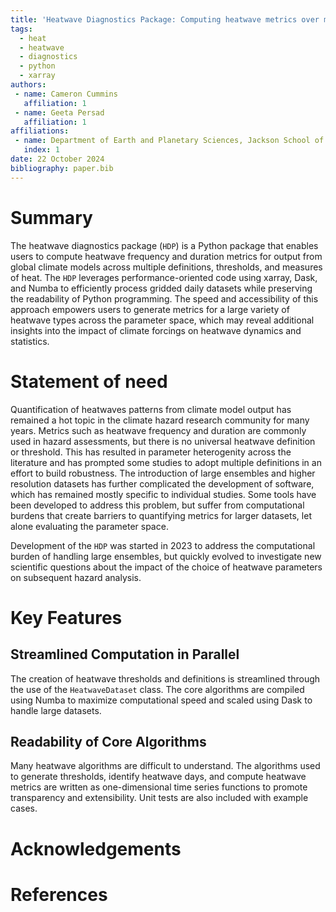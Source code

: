 ```yaml
---
title: 'Heatwave Diagnostics Package: Computing heatwave metrics over multiple parameters using xarray'
tags:
  - heat
  - heatwave
  - diagnostics
  - python
  - xarray
authors:
 - name: Cameron Cummins
   affiliation: 1
 - name: Geeta Persad
   affiliation: 1
affiliations:
 - name: Department of Earth and Planetary Sciences, Jackson School of Geoscience, The University of Texas at Austin, Austin, TX, USA
   index: 1
date: 22 October 2024
bibliography: paper.bib
---
```


# Summary
The heatwave diagnostics package (`HDP`) is a Python package that enables users to compute heatwave frequency and duration metrics for output from global climate models across multiple definitions, thresholds, and measures of heat. The `HDP` leverages performance-oriented code using xarray, Dask, and Numba to efficiently process gridded daily datasets while preserving the readability of Python programming. The speed and accessibility of this approach empowers users to generate metrics for a large variety of heatwave types across the parameter space, which may reveal additional insights into the impact of climate forcings on heatwave dynamics and statistics.

# Statement of need

Quantification of heatwaves patterns from climate model output has remained a hot topic in the climate hazard research community for many years. Metrics such as heatwave frequency and duration are commonly used in hazard assessments, but there is no universal heatwave definition or threshold. This has resulted in parameter heterogenity across the literature and has prompted some studies to adopt multiple definitions in an effort to build robustness. The introduction of large ensembles and higher resolution datasets has further complicated the development of software, which has remained mostly specific to individual studies. Some tools have been developed to address this problem, but suffer from computational burdens that create barriers to quantifying metrics for larger datasets, let alone evaluating the parameter space.

Development of the `HDP` was started in 2023 to address the computational burden of handling large ensembles, but quickly evolved to investigate new scientific questions about the impact of the choice of heatwave parameters on subsequent hazard analysis.


# Key Features
## Streamlined Computation in Parallel
The creation of heatwave thresholds and definitions is streamlined through the use of the `HeatwaveDataset` class. The core algorithms are compiled using Numba to maximize computational speed and scaled using Dask to handle large datasets.

## Readability of Core Algorithms
Many heatwave algorithms are difficult to understand. The algorithms used to generate thresholds, identify heatwave days, and compute heatwave metrics are written as one-dimensional time series functions to promote transparency and extensibility. Unit tests are also included with example cases. 

# Acknowledgements

# References